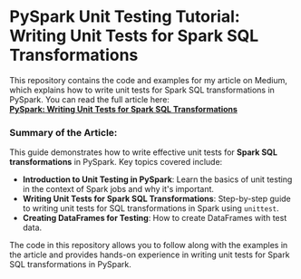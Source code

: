 # PySpark Unit Testing Tutorial: Writing Unit Tests for Spark SQL Transformations

This repository contains the code and examples for my article on Medium, which explains how to write unit tests for Spark SQL transformations in PySpark. You can read the full article here:  
[**PySpark: Writing Unit Tests for Spark SQL Transformations**](https://medium.com/@suffyan.asad1/pyspark-writing-unit-tests-for-spark-sql-transformations-c8cf336a98bc)

### Summary of the Article:

This guide demonstrates how to write effective unit tests for **Spark SQL transformations** in PySpark. Key topics covered include:

- **Introduction to Unit Testing in PySpark**: Learn the basics of unit testing in the context of Spark jobs and why it's important.
- **Writing Unit Tests for Spark SQL Transformations**: Step-by-step guide to writing unit tests for SQL transformations in Spark using `unittest`.
- **Creating DataFrames for Testing**: How to create DataFrames with test data.

The code in this repository allows you to follow along with the examples in the article and provides hands-on experience in writing unit tests for Spark SQL transformations in PySpark.

